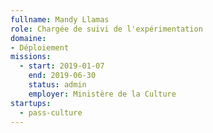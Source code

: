 ```yaml
---
fullname: Mandy Llamas
role: Chargée de suivi de l'expérimentation
domaine:
- Déploiement
missions:
  - start: 2019-01-07
    end: 2019-06-30
    status: admin
    employer: Ministère de la Culture
startups:
  - pass-culture
---
```

